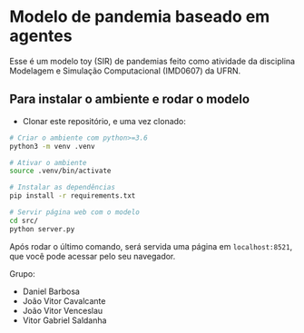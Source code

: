 # Modelo de pandemia baseado em agentes

Esse é um modelo toy (SIR) de pandemias feito como atividade da disciplina Modelagem e Simulação Computacional (IMD0607) da UFRN.

## Para instalar o ambiente e rodar o modelo

- Clonar este repositório, e uma vez clonado:

```bash
# Criar o ambiente com python>=3.6
python3 -m venv .venv

# Ativar o ambiente
source .venv/bin/activate

# Instalar as dependências
pip install -r requirements.txt

# Servir página web com o modelo
cd src/
python server.py

```

Após rodar o último comando, será servida uma página em `localhost:8521`, que você pode acessar pelo seu navegador.

Grupo:

- Daniel Barbosa
- João Vitor Cavalcante
- João Vitor Venceslau
- Vitor Gabriel Saldanha

